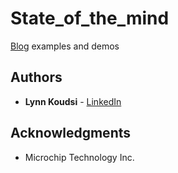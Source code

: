 # State_of_the_mind
[Blog](https:\\virtual-index.com\state-of-the-mind) examples and demos

## Authors

* **Lynn Koudsi** - [LinkedIn](https://www.linkedin.com/in/lynn-koudsi-0651276b)

## Acknowledgments

* Microchip Technology Inc.
